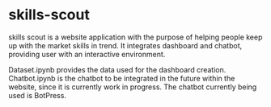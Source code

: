 # skills-scout

skills scout is a website application with the purpose of helping people keep up with the market skills in trend. It integrates dashboard and chatbot, providing user with an interactive environment. 

Dataset.ipynb provides the data used for the dashboard creation. 
Chatbot.ipynb is the chatbot to be integrated in the future within the website, since it is currently work in progress. The chatbot currently being used is BotPress.
